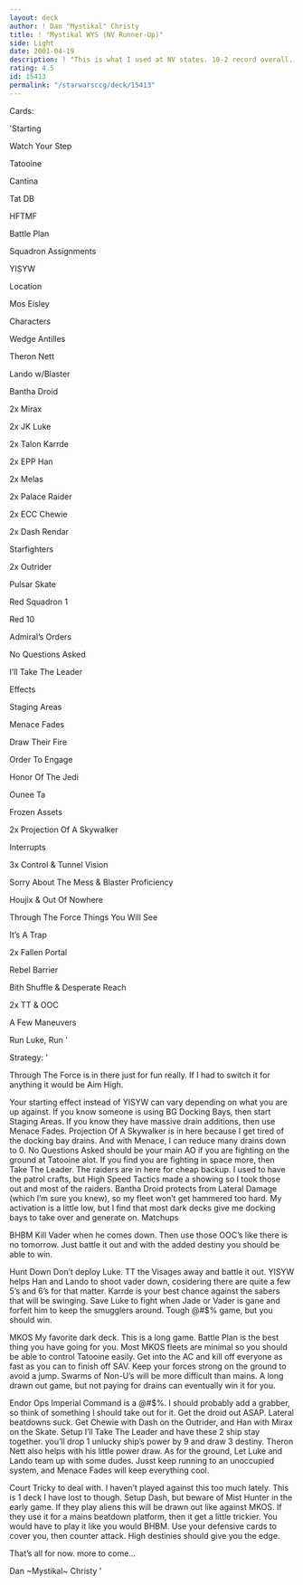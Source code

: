 ```yaml
---
layout: deck
author: ! Dan "Mystikal" Christy
title: ! "Mystikal WYS (NV Runner-Up)"
side: Light
date: 2001-04-19
description: ! "This is what I used at NV states. 10-2 record overall. I only lost coz I got careless and coz Tim Guzman cheats... tee-hee ;)"
rating: 4.5
id: 15413
permalink: "/starwarsccg/deck/15413"
---
```

Cards: 

'Starting

Watch Your Step

Tatooine

Cantina

Tat DB

HFTMF

Battle Plan

Squadron Assignments

YISYW


Location

Mos Eisley


Characters

Wedge Antilles

Theron Nett

Lando w/Blaster

Bantha Droid

2x Mirax

2x JK Luke

2x Talon Karrde

2x EPP Han

2x Melas

2x Palace Raider

2x ECC Chewie

2x Dash Rendar


Starfighters

2x Outrider

Pulsar Skate

Red Squadron 1

Red 10


Admiral’s Orders

No Questions Asked

I’ll Take The Leader


Effects

Staging Areas

Menace Fades

Draw Their Fire

Order To Engage

Honor Of The Jedi

Ounee Ta

Frozen Assets

2x Projection Of A Skywalker


Interrupts

3x Control & Tunnel Vision

Sorry About The Mess & Blaster Proficiency

Houjix & Out Of Nowhere

Through The Force Things You Will See

It’s A Trap

2x Fallen Portal

Rebel Barrier

Bith Shuffle & Desperate Reach

2x TT & OOC

A Few Maneuvers

Run Luke, Run '

Strategy: '

Through The Force is in there just for fun really. If I had to switch it for anything it would be Aim High. 


Your starting effect instead of YISYW can vary depending on what you are up against. If you know someone is using BG Docking Bays, then start Staging Areas. If you know they have massive drain additions, then use Menace Fades. Projection Of A Skywalker is in here because I get tired of the docking bay drains. And with Menace, I can reduce many drains down to 0. No Questions Asked should be your main AO if you are fighting on the ground at Tatooine alot. If you find you are fighting in space more, then Take The Leader. The raiders are in here for cheap backup. I used to have the patrol crafts, but High Speed Tactics made a showing so I took those out and most of the raiders. Bantha Droid protects from Lateral Damage (which I’m sure you knew), so my fleet  won’t get hammered too hard. My activation is a little low, but I find that most dark decks give me docking bays to take over and generate on. Matchups


BHBM Kill Vader when he comes down. Then use those OOC’s like there is no tomorrow. Just battle it out and with the added destiny you should be able to win.


Hunt Down Don’t deploy Luke. TT the Visages away and battle it out. YISYW helps Han and Lando to shoot vader down, cosidering there are quite a few 5’s and 6’s for that matter. Karrde is your best chance against the sabers that will be swinging. Save Luke to fight when Jade or Vader is gane and forfeit him to keep the smugglers around. Tough @#$% game, but you should win.


MKOS My favorite dark deck. This is a long game. Battle Plan is the best thing you have going for you. Most MKOS fleets are minimal so you should be able to control Tatooine easily. Get into the AC and kill off everyone as fast as you can to finish off SAV. Keep your forces strong on the ground to avoid a jump. Swarms of Non-U’s will be more difficult than mains. A long drawn out game, but not paying for drains can eventually win it for you.


Endor Ops Imperial Command is a @#$%. I should probably add a grabber, so think of something I should take out for it. Get the droid out ASAP. Lateral beatdowns suck. Get Chewie with Dash on the Outrider, and Han with Mirax on the Skate. Setup I’ll Take The Leader and have these 2 ship stay together. you’ll drop 1 unlucky ship’s power by 9 and draw 3 destiny. Theron Nett also helps with his little power draw. As for the ground, Let Luke and Lando team up with some dudes. Jusst keep running to an unoccupied system, and Menace Fades will keep everything cool.


Court Tricky to deal with. I haven’t played against this too much lately. This is 1 deck I have lost to though. Setup Dash, but beware of Mist Hunter in the early game. If they play aliens this will be drawn out like against MKOS. If they use it for a mains beatdown platform, then it get a little trickier. You would have to play it like you would BHBM. Use your defensive cards to cover you, then counter attack. High destinies should give you the edge.


That’s all for now. more to come...


Dan ~Mystikal~ Christy '
